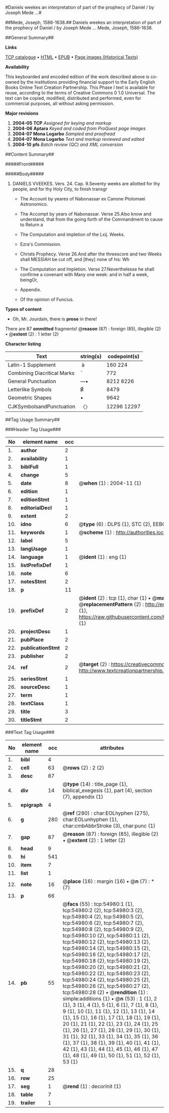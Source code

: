 #Daniels weekes an interpretation of part of the prophecy of Daniel / by Joseph Mede ...#

##Mede, Joseph, 1586-1638.##
Daniels weekes an interpretation of part of the prophecy of Daniel / by Joseph Mede ...
Mede, Joseph, 1586-1638.

##General Summary##

**Links**

[TCP catalogue](http://www.ota.ox.ac.uk/tcp/)  • 
[HTML](http://tei.it.ox.ac.uk/tcp/Texts-HTML/free/A70/A70569.html)  • 
[EPUB](http://tei.it.ox.ac.uk/tcp/Texts-EPUB/free/A70/A70569.epub) • 
[Page images (Historical Texts)](https://data.historicaltexts.jisc.ac.uk/view?pubId=eebo-12147150e&pageId=eebo-12147150e-54980-1)

**Availability**

This keyboarded and encoded edition of the
	       work described above is co-owned by the institutions
	       providing financial support to the Early English Books
	       Online Text Creation Partnership. This Phase I text is
	       available for reuse, according to the terms of Creative
	       Commons 0 1.0 Universal. The text can be copied,
	       modified, distributed and performed, even for
	       commercial purposes, all without asking permission.

**Major revisions**

1. __2004-05__ __TCP__ *Assigned for keying and markup*
1. __2004-06__ __Aptara__ *Keyed and coded from ProQuest page images*
1. __2004-07__ __Mona Logarbo__ *Sampled and proofread*
1. __2004-07__ __Mona Logarbo__ *Text and markup reviewed and edited*
1. __2004-10__ __pfs__ *Batch review (QC) and XML conversion*

##Content Summary##

#####Front#####

#####Body#####

1. DANIELS
VVEEKES.
Vers. 24. Cap. 9.Seventy weeks are allotted for thy people, and for
thy Holy City, to finish transgr
      * The Account by yeares of Nabonassar ex Canone
Ptolomaei Astronomico.

      * The Accompt by years of Nabonassar.
Verse 25.Also know and understand, that from the going forth
of the Commandment to cause to Return a
      * The Computation and impletion of the
Lxij. Weeks.

      * Ezra's Commission.

      * Christs Prophecy.
Verse 26.And after the threescore and two Weeks shall
MESSIAH be cut off, and [they] none of his:
Wh
      * The Computation and Impletion.
Verse 27.Neverthelesse he shall confirme a covenant with
Many one week: and in half a week, beingOr,
      * Appendix.

      * Of the opinion of Funcius.

**Types of content**

  * Oh, Mr. Jourdain, there is **prose** in there!

There are 87 **ommitted** fragments! 
 @__reason__ (87) : foreign (85), illegible (2)  •  @__extent__ (2) : 1 letter (2)

**Character listing**


|Text|string(s)|codepoint(s)|
|---|---|---|
|Latin-1 Supplement| à|160 224|
|Combining             Diacritical Marks|̄|772|
|General Punctuation|—•|8212 8226|
|Letterlike Symbols|℟|8479|
|Geometric Shapes|▪|9642|
|CJKSymbolsandPunctuation|〈〉|12296 12297|

##Tag Usage Summary##

###Header Tag Usage###

|No|element name|occ|attributes|
|---|---|---|---|
|1.|__author__|2||
|2.|__availability__|1||
|3.|__biblFull__|1||
|4.|__change__|5||
|5.|__date__|8| @__when__ (1) : 2004-11 (1)|
|6.|__edition__|1||
|7.|__editionStmt__|1||
|8.|__editorialDecl__|1||
|9.|__extent__|2||
|10.|__idno__|6| @__type__ (6) : DLPS (1), STC (2), EEBO-CITATION (1), OCLC (1), VID (1)|
|11.|__keywords__|1| @__scheme__ (1) : http://authorities.loc.gov/ (1)|
|12.|__label__|5||
|13.|__langUsage__|1||
|14.|__language__|1| @__ident__ (1) : eng (1)|
|15.|__listPrefixDef__|1||
|16.|__note__|6||
|17.|__notesStmt__|2||
|18.|__p__|11||
|19.|__prefixDef__|2| @__ident__ (2) : tcp (1), char (1)  •  @__matchPattern__ (2) : ([0-9\-]+):([0-9IVX]+) (1), (.+) (1)  •  @__replacementPattern__ (2) : http://eebo.chadwyck.com/downloadtiff?vid=$1&page=$2 (1), https://raw.githubusercontent.com/textcreationpartnership/Texts/master/tcpchars.xml#$1 (1)|
|20.|__projectDesc__|1||
|21.|__pubPlace__|2||
|22.|__publicationStmt__|2||
|23.|__publisher__|2||
|24.|__ref__|2| @__target__ (2) : https://creativecommons.org/publicdomain/zero/1.0/ (1), http://www.textcreationpartnership.org/docs/. (1)|
|25.|__seriesStmt__|1||
|26.|__sourceDesc__|1||
|27.|__term__|1||
|28.|__textClass__|1||
|29.|__title__|3||
|30.|__titleStmt__|2||


###Text Tag Usage###

|No|element name|occ|attributes|
|---|---|---|---|
|1.|__bibl__|4||
|2.|__cell__|63| @__rows__ (2) : 2 (2)|
|3.|__desc__|87||
|4.|__div__|14| @__type__ (14) : title_page (1), biblical_exegesis (1), part (4), section (7), appendix (1)|
|5.|__epigraph__|4||
|6.|__g__|280| @__ref__ (280) : char:EOLhyphen (275), char:EOLunhyphen (1), char:cmbAbbrStroke (3), char:punc (1)|
|7.|__gap__|87| @__reason__ (87) : foreign (85), illegible (2)  •  @__extent__ (2) : 1 letter (2)|
|8.|__head__|9||
|9.|__hi__|541||
|10.|__item__|7||
|11.|__list__|1||
|12.|__note__|16| @__place__ (16) : margin (16)  •  @__n__ (7) : * (7)|
|13.|__p__|66||
|14.|__pb__|55| @__facs__ (55) : tcp:54980:1 (1), tcp:54980:2 (2), tcp:54980:3 (2), tcp:54980:4 (2), tcp:54980:5 (2), tcp:54980:6 (2), tcp:54980:7 (2), tcp:54980:8 (2), tcp:54980:9 (2), tcp:54980:10 (2), tcp:54980:11 (2), tcp:54980:12 (2), tcp:54980:13 (2), tcp:54980:14 (2), tcp:54980:15 (2), tcp:54980:16 (2), tcp:54980:17 (2), tcp:54980:18 (2), tcp:54980:19 (2), tcp:54980:20 (2), tcp:54980:21 (2), tcp:54980:22 (2), tcp:54980:23 (2), tcp:54980:24 (2), tcp:54980:25 (2), tcp:54980:26 (2), tcp:54980:27 (2), tcp:54980:28 (2)  •  @__rendition__ (1) : simple:additions (1)  •  @__n__ (53) : 1 (1), 2 (1), 3 (1), 4 (1), 5 (1), 6 (1), 7 (1), 8 (1), 9 (1), 10 (1), 11 (1), 12 (1), 13 (1), 14 (1), 15 (1), 16 (1), 17 (1), 18 (1), 19 (1), 20 (1), 21 (1), 22 (1), 23 (1), 24 (1), 25 (1), 26 (1), 27 (1), 28 (1), 29 (1), 30 (1), 31 (1), 32 (1), 33 (1), 34 (1), 35 (1), 36 (1), 37 (1), 38 (1), 39 (1), 40 (1), 41 (1), 42 (1), 43 (1), 44 (1), 45 (1), 46 (1), 47 (1), 48 (1), 49 (1), 50 (1), 51 (1), 52 (1), 53 (1)|
|15.|__q__|28||
|16.|__row__|25||
|17.|__seg__|1| @__rend__ (1) : decorInit (1)|
|18.|__table__|7||
|19.|__trailer__|1||
